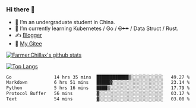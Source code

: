 ### Hi there 👋

- 🔭 I’m an undergraduate student in China.
- 🌱 I’m currently learning Kubernetes / Go / ~~C++~~ / Data Struct / Rust.
- ✍️ [Blogger](https://blog.farmer233.top)
- 🤔 [My Gitee](https://gitee.com/Farmer-chong)


[![Farmer.Chillax's github stats](https://github-readme-stats.vercel.app/api?username=FarmerChillax)](https://github.com/anuraghazra/github-readme-stats)

[![Top Langs](https://github-readme-stats.vercel.app/api/top-langs/?username=FarmerChillax&layout=compact&hide=html,css,javascript)](https://github.com/anuraghazra/github-readme-stats)

<p>
  <a href="https://wakatime.com/@Farmer">
        <!--START_SECTION:waka-->

```txt
Go                14 hrs 35 mins  ████████████▒░░░░░░░░░░░░   49.27 %
Markdown          6 hrs 51 mins   █████▓░░░░░░░░░░░░░░░░░░░   23.14 %
Python            5 hrs 16 mins   ████▒░░░░░░░░░░░░░░░░░░░░   17.79 %
Protocol Buffer   56 mins         ▓░░░░░░░░░░░░░░░░░░░░░░░░   03.17 %
Text              54 mins         ▓░░░░░░░░░░░░░░░░░░░░░░░░   03.08 %
```

<!--END_SECTION:waka-->
  </a>
</p>

<!--
**Farmer-chong/Farmer-chong** is a ✨ _special_ ✨ repository because its `README.md` (this file) appears on your GitHub profile.

Here are some ideas to get you started:

- 🔭 I’m currently working on ...
- 🌱 I’m currently learning ...
- 👯 I’m looking to collaborate on ...
- 🤔 I’m looking for help with ...
- 💬 Ask me about ...
- 📫 How to reach me: ...
- 😄 Pronouns: ...
- ⚡ Fun fact: ...
-->
